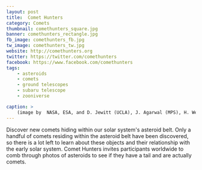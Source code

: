 ```yaml
---
layout: post
title:  Comet Hunters
category: Comets
thumbnail: comethunters_square.jpg
banner: comethunters_rectangle.jpg
fb_image: comethunters_fb.jpg
tw_image: comethunters_tw.jpg
website: http://comethunters.org
twitter: https://twitter.com/comethunters
facebook: https://www.facebook.com/comethunters
tags: 
    - asteroids
    - comets
    - ground telescopes
    - subaru telescope
    - zooniverse

caption: >
    (image by  NASA, ESA, and D. Jewitt (UCLA), J. Agarwal (MPS), H. Weaver (JHUAPL), M. Mutchler (STScI), and S. Larson (UA))
---
```

Discover new comets hiding within our solar system's asteroid belt. Only a handful of comets residing within the asteroid belt have been discovered, so there is a lot left to learn about these objects and their relationship with the early solar system. Comet Hunters invites participants worldwide to comb through photos of asteroids to see if they have a tail and are actually comets.